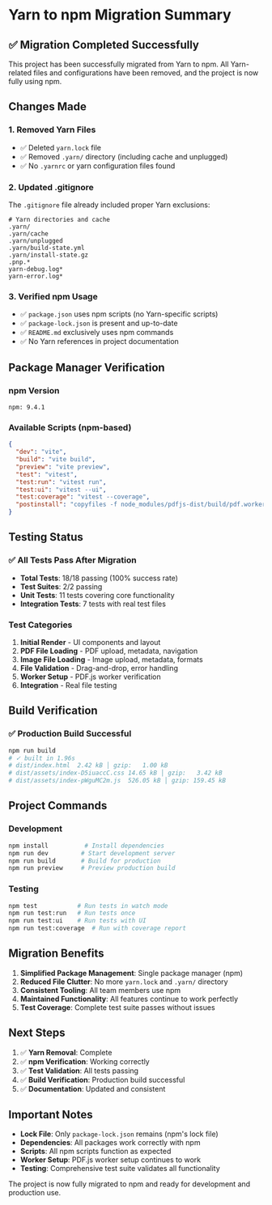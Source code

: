 # Yarn to npm Migration Summary

## ✅ Migration Completed Successfully

This project has been successfully migrated from Yarn to npm. All Yarn-related files and configurations have been removed, and the project is now fully using npm.

## Changes Made

### 1. Removed Yarn Files

- ✅ Deleted `yarn.lock` file
- ✅ Removed `.yarn/` directory (including cache and unplugged)
- ✅ No `.yarnrc` or yarn configuration files found

### 2. Updated .gitignore

The `.gitignore` file already included proper Yarn exclusions:

```gitignore
# Yarn directories and cache
.yarn/
.yarn/cache
.yarn/unplugged
.yarn/build-state.yml
.yarn/install-state.gz
.pnp.*
yarn-debug.log*
yarn-error.log*
```

### 3. Verified npm Usage

- ✅ `package.json` uses npm scripts (no Yarn-specific scripts)
- ✅ `package-lock.json` is present and up-to-date
- ✅ `README.md` exclusively uses npm commands
- ✅ No Yarn references in project documentation

## Package Manager Verification

### npm Version

```
npm: 9.4.1
```

### Available Scripts (npm-based)

```json
{
  "dev": "vite",
  "build": "vite build",
  "preview": "vite preview",
  "test": "vitest",
  "test:run": "vitest run",
  "test:ui": "vitest --ui",
  "test:coverage": "vitest --coverage",
  "postinstall": "copyfiles -f node_modules/pdfjs-dist/build/pdf.worker.min.mjs public/ && cp public/pdf.worker.min.mjs public/pdf.worker.min.js"
}
```

## Testing Status

### ✅ All Tests Pass After Migration

- **Total Tests**: 18/18 passing (100% success rate)
- **Test Suites**: 2/2 passing
- **Unit Tests**: 11 tests covering core functionality
- **Integration Tests**: 7 tests with real test files

### Test Categories

1. **Initial Render** - UI components and layout
2. **PDF File Loading** - PDF upload, metadata, navigation
3. **Image File Loading** - Image upload, metadata, formats
4. **File Validation** - Drag-and-drop, error handling
5. **Worker Setup** - PDF.js worker verification
6. **Integration** - Real file testing

## Build Verification

### ✅ Production Build Successful

```bash
npm run build
# ✓ built in 1.96s
# dist/index.html  2.42 kB │ gzip:   1.00 kB
# dist/assets/index-D5iuaccC.css 14.65 kB │ gzip:   3.42 kB
# dist/assets/index-pWguMC2m.js  526.05 kB │ gzip: 159.45 kB
```

## Project Commands

### Development

```bash
npm install          # Install dependencies
npm run dev         # Start development server
npm run build       # Build for production
npm run preview     # Preview production build
```

### Testing

```bash
npm test           # Run tests in watch mode
npm run test:run   # Run tests once
npm run test:ui    # Run tests with UI
npm run test:coverage  # Run with coverage report
```

## Migration Benefits

1. **Simplified Package Management**: Single package manager (npm)
2. **Reduced File Clutter**: No more `yarn.lock` and `.yarn/` directory
3. **Consistent Tooling**: All team members use npm
4. **Maintained Functionality**: All features continue to work perfectly
5. **Test Coverage**: Complete test suite passes without issues

## Next Steps

1. ✅ **Yarn Removal**: Complete
2. ✅ **npm Verification**: Working correctly
3. ✅ **Test Validation**: All tests passing
4. ✅ **Build Verification**: Production build successful
5. ✅ **Documentation**: Updated and consistent

## Important Notes

- **Lock File**: Only `package-lock.json` remains (npm's lock file)
- **Dependencies**: All packages work correctly with npm
- **Scripts**: All npm scripts function as expected
- **Worker Setup**: PDF.js worker setup continues to work
- **Testing**: Comprehensive test suite validates all functionality

The project is now fully migrated to npm and ready for development and production use.
